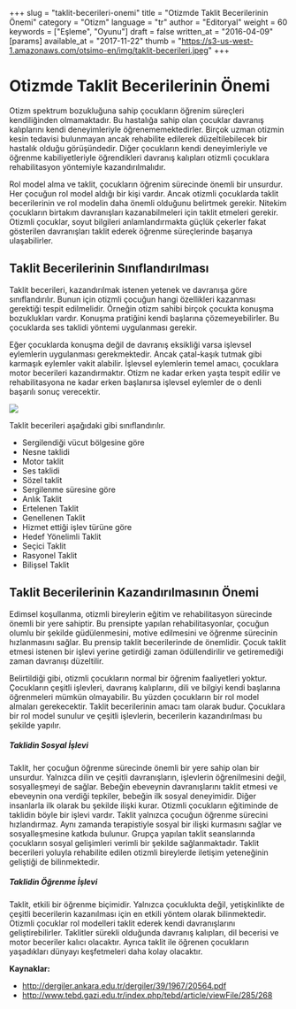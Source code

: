+++
slug = "taklit-becerileri-onemi"
title = "Otizmde Taklit Becerilerinin Önemi"
category = "Otizm"
language = "tr"
author = "Editoryal"
weight = 60
keywords = ["Eşleme", "Oyunu"]
draft = false
written_at = "2016-04-09"
[params]
available_at = "2017-11-22"
thumb = "https://s3-us-west-1.amazonaws.com/otsimo-en/img/taklit-becerileri.jpeg"
+++

# Otizmde Taklit Becerilerinin Önemi

Otizm spektrum bozukluğuna sahip çocukların öğrenim süreçleri kendiliğinden olmamaktadır. Bu hastalığa sahip olan çocuklar davranış kalıplarını kendi deneyimleriyle öğrenememektedirler. Birçok uzman otizmin kesin tedavisi bulunmayan ancak rehabilite edilerek düzeltilebilecek bir hastalık olduğu görüşündedir. Diğer çocukların kendi deneyimleriyle ve öğrenme kabiliyetleriyle öğrendikleri davranış kalıpları otizmli çocuklara rehabilitasyon yöntemiyle kazandırılmalıdır.

Rol model alma ve taklit, çocukların öğrenim sürecinde önemli bir unsurdur. Her çocuğun rol model aldığı bir kişi vardır. Ancak otizmli çocuklarda taklit becerilerinin ve rol modelin daha önemli olduğunu belirtmek gerekir. Nitekim çocukların birtakım davranışları kazanabilmeleri için taklit etmeleri gerekir. Otizmli çocuklar, soyut bilgileri anlamlandırmakta güçlük çekerler fakat gösterilen davranışları taklit ederek öğrenme süreçlerinde başarıya ulaşabilirler.


## Taklit Becerilerinin Sınıflandırılması

Taklit becerileri, kazandırılmak istenen yetenek ve davranışa göre sınıflandırılır. Bunun için otizmli çocuğun hangi özellikleri kazanması gerektiği tespit edilmelidir. Örneğin otizm sahibi birçok çocukta konuşma bozuklukları vardır. Konuşma pratiğini kendi başlarına çözemeyebilirler. Bu çocuklarda ses taklidi yöntemi uygulanması gerekir.

Eğer çocuklarda konuşma değil de davranış eksikliği varsa işlevsel eylemlerin uygulanması gerekmektedir. Ancak çatal-kaşık tutmak gibi karmaşık eylemler vakit alabilir. İşlevsel eylemlerin temel amacı, çocuklara motor becerileri kazandırmaktır. Otizm ne kadar erken yaşta tespit edilir ve rehabilitasyona ne kadar erken başlanırsa işlevsel eylemler de o denli başarılı sonuç verecektir.

![](https://s3-us-west-1.amazonaws.com/otsimo-en/img/blog_ici/child_tree.jpg)

Taklit becerileri aşağıdaki gibi sınıflandırılır.

  * Sergilendiği vücut bölgesine göre
  * Nesne taklidi
  * Motor taklit
  * Ses taklidi
  * Sözel taklit
  * Sergilenme süresine göre
  * Anlık Taklit
  * Ertelenen Taklit
  * Genellenen Taklit
  * Hizmet ettiği işlev türüne göre
  * Hedef Yönelimli Taklit
  * Seçici Taklit
  * Rasyonel Taklit
  * Bilişsel Taklit

## Taklit Becerilerinin Kazandırılmasının Önemi

Edimsel koşullanma, otizmli bireylerin eğitim ve rehabilitasyon sürecinde önemli bir yere sahiptir. Bu prensipte yapılan rehabilitasyonlar, çocuğun olumlu bir şekilde güdülenmesini, motive edilmesini ve öğrenme sürecinin hızlanmasını sağlar. Bu prensip taklit becerilerinde de önemlidir. Çocuk taklit etmesi istenen bir işlevi yerine getirdiği zaman ödüllendirilir ve getiremediği zaman davranışı düzeltilir.

Belirtildiği gibi, otizmli çocukların normal bir öğrenim faaliyetleri yoktur. Çocukların çeşitli işlevleri, davranış kalıplarını, dili ve bilgiyi kendi başlarına öğrenmeleri mümkün olmayabilir. Bu yüzden çocukların bir rol model almaları gerekecektir. Taklit becerilerinin amacı tam olarak budur. Çocuklara bir rol model sunulur ve çeşitli işlevlerin, becerilerin kazandırılması bu şekilde yapılır.

##### Taklidin Sosyal İşlevi

Taklit, her çocuğun öğrenme sürecinde önemli bir yere sahip olan bir unsurdur. Yalnızca dilin ve çeşitli davranışların, işlevlerin öğrenilmesini değil, sosyalleşmeyi de sağlar. Bebeğin ebeveynin davranışlarını taklit etmesi ve ebeveynin ona verdiği tepkiler, bebeğin ilk sosyal deneyimidir. Diğer insanlarla ilk olarak bu şekilde ilişki kurar. Otizmli çocukların eğitiminde de taklidin böyle bir işlevi vardır. Taklit yalnızca çocuğun öğrenme sürecini hızlandırmaz. Aynı zamanda terapistiyle sosyal bir ilişki kurmasını sağlar ve sosyalleşmesine katkıda bulunur. Grupça yapılan taklit seanslarında çocukların sosyal gelişimleri verimli bir şekilde sağlanmaktadır. Taklit becerileri yoluyla rehabilite edilen otizmli bireylerde iletişim yeteneğinin geliştiği de bilinmektedir.

##### Taklidin Öğrenme İşlevi

Taklit, etkili bir öğrenme biçimidir. Yalnızca çocuklukta değil, yetişkinlikte de çeşitli becerilerin kazanılması için en etkili yöntem olarak bilinmektedir. Otizmli çocuklar rol modelleri taklit ederek kendi davranışlarını geliştirebilirler. Taklitler sürekli olduğunda davranış kalıpları, dil becerisi ve motor beceriler kalıcı olacaktır. Ayrıca taklit ile öğrenen çocukların yaşadıkları dünyayı keşfetmeleri daha kolay olacaktır.

**Kaynaklar:**

  * http://dergiler.ankara.edu.tr/dergiler/39/1967/20564.pdf
  * http://www.tebd.gazi.edu.tr/index.php/tebd/article/viewFile/285/268
